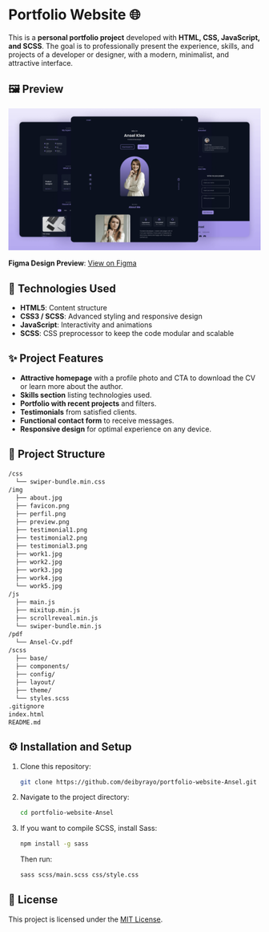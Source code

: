 # Portfolio Website 🌐

This is a **personal portfolio project** developed with **HTML, CSS, JavaScript, and SCSS**. The goal is to professionally present the experience, skills, and projects of a developer or designer, with a modern, minimalist, and attractive interface.

## 🖼️ Preview
![Portfolio Preview](/img/preview.png)

**Figma Design Preview**: [View on Figma](https://www.figma.com/design/JaZPwhLHowqTFVbd4YszVT/Portfolio-%7C-Website?node-id=0-1&t=eisq9OQGV7464NDi-1)

## 🚀 Technologies Used
- **HTML5**: Content structure
- **CSS3 / SCSS**: Advanced styling and responsive design
- **JavaScript**: Interactivity and animations
- **SCSS**: CSS preprocessor to keep the code modular and scalable

## ✨ Project Features
- **Attractive homepage** with a profile photo and CTA to download the CV or learn more about the author.
- **Skills section** listing technologies used.
- **Portfolio with recent projects** and filters.
- **Testimonials** from satisfied clients.
- **Functional contact form** to receive messages.
- **Responsive design** for optimal experience on any device.

## 📂 Project Structure
```
/css
  └── swiper-bundle.min.css
/img
  ├── about.jpg
  ├── favicon.png
  ├── perfil.png
  ├── preview.png
  ├── testimonial1.png
  ├── testimonial2.png
  ├── testimonial3.png
  ├── work1.jpg
  ├── work2.jpg
  ├── work3.jpg
  ├── work4.jpg
  └── work5.jpg
/js
  ├── main.js
  ├── mixitup.min.js
  ├── scrollreveal.min.js
  └── swiper-bundle.min.js
/pdf
  └── Ansel-Cv.pdf
/scss
  ├── base/
  ├── components/
  ├── config/
  ├── layout/
  ├── theme/
  └── styles.scss
.gitignore
index.html
README.md
```

## ⚙️ Installation and Setup
1. Clone this repository:
   ```bash
   git clone https://github.com/deibyrayo/portfolio-website-Ansel.git
   ```
2. Navigate to the project directory:
   ```bash
   cd portfolio-website-Ansel
   ```
3. If you want to compile SCSS, install Sass:
   ```bash
   npm install -g sass
   ```
   Then run:
   ```bash
   sass scss/main.scss css/style.css
   ```


## 📝 License
This project is licensed under the [MIT License](LICENSE).
